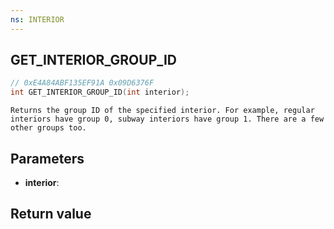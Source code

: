 ```yaml
---
ns: INTERIOR
---
```

## GET_INTERIOR_GROUP_ID

```c
// 0xE4A84ABF135EF91A 0x09D6376F
int GET_INTERIOR_GROUP_ID(int interior);
```

```
Returns the group ID of the specified interior. For example, regular interiors have group 0, subway interiors have group 1. There are a few other groups too.  
```

## Parameters
* **interior**:

## Return value

